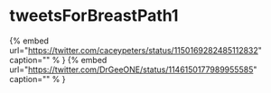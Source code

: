 # tweetsForBreastPath1

{% embed url="https://twitter.com/caceypeters/status/1150169282485112832"  caption="" % }
{% embed url="https://twitter.com/DrGeeONE/status/1146150177989955585"  caption="" % }
